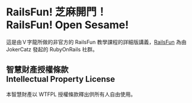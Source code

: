 # RailsFun! 芝麻開門！<br />RailsFun! Open Sesame!
這是由Ｖ字龍所做的非官方的 RailsFun 教學課程的詳細版講義，[RailsFun](http://railsfun.tw) 為由 JokerCatz 發起的 RubyOnRails 社群。

## 智慧財產授權條款<br />Intellectual Property License
本智慧財產以 WTFPL 授權條款釋出供所有人自由使用。